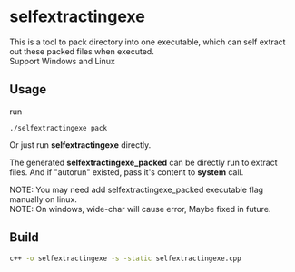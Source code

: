 # selfextractingexe

This is a tool to pack directory into one executable, which can self extract out these packed files when executed.  
Support Windows and Linux

## Usage

run 
```
./selfextractingexe pack
```
Or just run **selfextractingexe** directly.

The generated **selfextractingexe_packed** can be directly run to extract files. And if "autorun" existed, pass it's content to **system** call. 

NOTE: You may need add selfextractingexe_packed executable flag manually on linux.  
NOTE: On windows, wide-char will cause error, Maybe fixed in future.  

## Build

```sh
c++ -o selfextractingexe -s -static selfextractingexe.cpp
```
